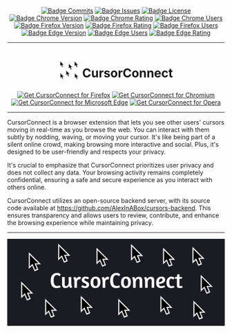 <div align="center">

[![Badge Commits]][Commit Rate]
[![Badge Issues]][Issues]
[![Badge License]][License]
[![Badge Chrome Version]][Chrome]
[![Badge Chrome Rating]][Chrome]
[![Badge Chrome Users]][Chrome]
[![Badge Firefox Version]][Firefox]
[![Badge Firefox Rating]][Firefox]
[![Badge Firefox Users]][Firefox]
[![Badge Edge Version]][Edge]
[![Badge Edge Users]][Edge]
[![Badge Edge Rating]][Edge]

</div>

***

<h1 align="center">
<sub>
<img src="https://raw.githubusercontent.com/AlexInABox/CursorConnect/main/promo/icons_full/icon48.png" height="48" width="48">
</sub>
CursorConnect
</h1>

<p align="center">
<a href="https://boinky.click/cursorConnect-f"><img src="https://user-images.githubusercontent.com/585534/107280546-7b9b2a00-6a26-11eb-8f9f-f95932f4bfec.png" alt="Get CursorConnect for Firefox"></a>
<a href="https://boinky.click/cursorConnect-c"><img src="https://user-images.githubusercontent.com/585534/107280622-91a8ea80-6a26-11eb-8d07-77c548b28665.png" alt="Get CursorConnect for Chromium"></a>
<a href="https://boinky.click/cursorConnect-e"><img src="https://user-images.githubusercontent.com/585534/107280673-a5ece780-6a26-11eb-9cc7-9fa9f9f81180.png" alt="Get CursorConnect for Microsoft Edge"></a>
<a href="https://boinky.click/cursorConnect-o"><img src="https://user-images.githubusercontent.com/585534/107280692-ac7b5f00-6a26-11eb-85c7-088926504452.png" alt="Get CursorConnect for Opera"></a>
</p>

***

CursorConnect is a browser extension that lets you see other users' cursors moving in real-time as you browse the web. You can interact with them subtly by nodding, waving, or moving your cursor. It's like being part of a silent online crowd, making browsing more interactive and social. Plus, it's designed to be user-friendly and respects your privacy.

It's crucial to emphasize that CursorConnect prioritizes user privacy and does not collect any data. Your browsing activity remains completely confidential, ensuring a safe and secure experience as you interact with others online.

CursorConnect utilizes an open-source backend server, with its source code available at https://github.com/AlexInABox/cursors-backend. This ensures transparency and allows users to review, contribute, and enhance the browsing experience while maintaining privacy.

***
<img src="https://raw.githubusercontent.com/AlexInABox/CursorConnect/main/promo/promo_tiles/promo_1400x560.png">


<!----------------------------------------------------------------------------->

[Mozilla]: https://boinky.click/cursorConnect-f
[Chrome]: https://boinky.click/cursorConnect-c
[Edge]: https://boinky.click/cursorConnect-e

[License]: LICENSE


<!---------------------------------[ Internal ]-------------------------------->

[Commit Rate]: https://github.com/AlexInABox/CursorConnect/commits/main
[Releases]: https://github.com/AlexInABox/CursorConnect/releases
[Issues]: https://github.com/AlexInABox/CursorConnect/issues


<!----------------------------------[ Badges ]--------------------------------->

[Badge Commits]: https://img.shields.io/github/commit-activity/m/AlexInABox/CursorConnect?label=Commits
[Badge License]: https://img.shields.io/badge/License-GPLv3-blue.svg

[Badge Chrome Version]: https://img.shields.io/chrome-web-store/v/golmpimdjemjkffedbgjflgbcmcdcfnf.svg
[Badge Chrome Rating]: https://img.shields.io/chrome-web-store/rating/golmpimdjemjkffedbgjflgbcmcdcfnf.svg?label=Chrome%20Rating
[Badge Chrome Users]: https://img.shields.io/chrome-web-store/users/golmpimdjemjkffedbgjflgbcmcdcfnf.svg?label=Chrome%20Users
[Chrome]: https://boinky.click/cursorConnect-c

[Badge Firefox Version]: https://img.shields.io/amo/v/cursorconnect.svg
[Badge Firefox Rating]: https://img.shields.io/amo/rating/cursorconnect.svg?label=Firefox%20Rating
[Badge Firefox Users]: https://img.shields.io/amo/users/cursorconnect.svg?label=Firefox%20Users
[Firefox]: https://boinky.click/cursorConnect-f

[Badge Edge Version]: https://img.shields.io/badge/dynamic/json?label=Edge&prefix=v&query=%24.version&url=https%3A%2F%2Fmicrosoftedge.microsoft.com%2Faddons%2Fgetproductdetailsbycrxid%2Fagnjkhpphbbfahegjeeneacaipnjppaa
[Badge Edge Users]: https://img.shields.io/badge/dynamic/json?label=Edge%20Rating&suffix=/5&query=%24.averageRating&url=https%3A%2F%2Fmicrosoftedge.microsoft.com%2Faddons%2Fgetproductdetailsbycrxid%2Fagnjkhpphbbfahegjeeneacaipnjppaa
[Badge Edge Rating]: https://img.shields.io/badge/dynamic/json?label=Edge%20Users&query=%24.activeInstallCount&url=https%3A%2F%2Fmicrosoftedge.microsoft.com%2Faddons%2Fgetproductdetailsbycrxid%2Fagnjkhpphbbfahegjeeneacaipnjppaa
[Edge]: https://boinky.click/cursorConnect-e
[Badge Issues]: https://img.shields.io/github/issues/AlexInABox/CursorConnect

